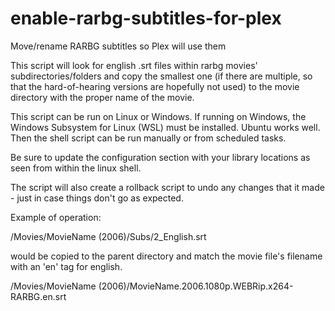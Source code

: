# enable-rarbg-subtitles-for-plex
Move/rename RARBG subtitles so Plex will use them

This script will look for english .srt files within rarbg movies' subdirectories/folders and copy the smallest one (if there are multiple, so that the hard-of-hearing versions are hopefully not used) to the movie directory with the proper name of the movie.

This script can be run on Linux or Windows.  If running on Windows, the Windows Subsystem for Linux (WSL) must be installed.  Ubuntu works well.  Then the shell script can be run manually or from scheduled tasks.

Be sure to update the configuration section with your library locations as seen from within the linux shell.

The script will also create a rollback script to undo any changes that it made - just in case things don't go as expected.



Example of operation:

/Movies/MovieName (2006)/Subs/2_English.srt

would be copied to the parent directory and match the movie file's filename with an 'en' tag for english.

/Movies/MovieName (2006)/MovieName.2006.1080p.WEBRip.x264-RARBG.en.srt
